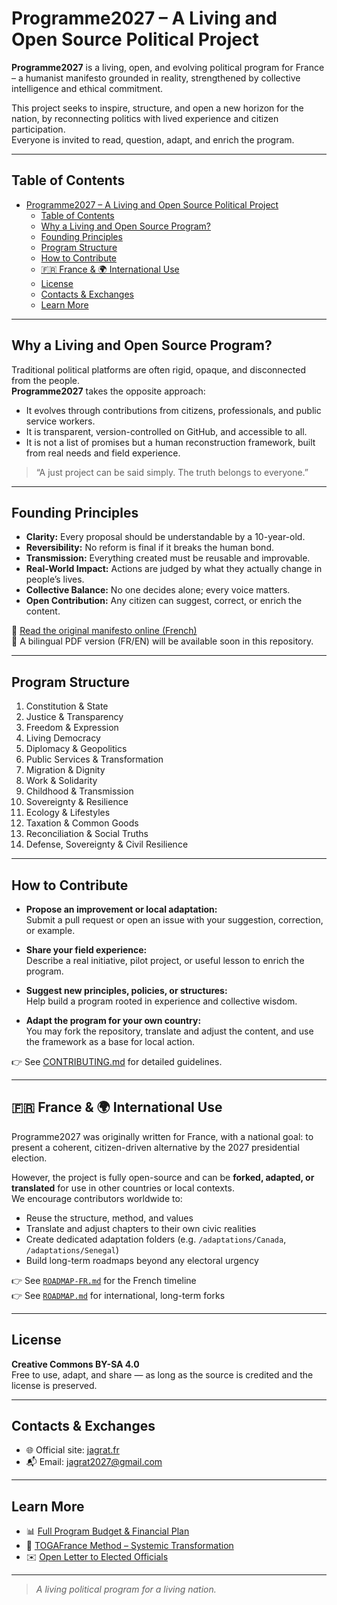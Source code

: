 # Programme2027 – A Living and Open Source Political Project

**Programme2027** is a living, open, and evolving political program for France – a humanist manifesto grounded in reality, strengthened by collective intelligence and ethical commitment.

This project seeks to inspire, structure, and open a new horizon for the nation, by reconnecting politics with lived experience and citizen participation.  
Everyone is invited to read, question, adapt, and enrich the program.

---

## Table of Contents

- [Programme2027 – A Living and Open Source Political Project](#programme2027--a-living-and-open-source-political-project)
  - [Table of Contents](#table-of-contents)
  - [Why a Living and Open Source Program?](#why-a-living-and-open-source-program)
  - [Founding Principles](#founding-principles)
  - [Program Structure](#program-structure)
  - [How to Contribute](#how-to-contribute)
  - [🇫🇷 France \& 🌍 International Use](#-france---international-use)
  - [License](#license)
  - [Contacts \& Exchanges](#contacts--exchanges)
  - [Learn More](#learn-more)

---

## Why a Living and Open Source Program?

Traditional political platforms are often rigid, opaque, and disconnected from the people.  
**Programme2027** takes the opposite approach:

- It evolves through contributions from citizens, professionals, and public service workers.
- It is transparent, version-controlled on GitHub, and accessible to all.
- It is not a list of promises but a human reconstruction framework, built from real needs and field experience.

> “A just project can be said simply. The truth belongs to everyone.”

---

## Founding Principles

- **Clarity:** Every proposal should be understandable by a 10-year-old.
- **Reversibility:** No reform is final if it breaks the human bond.
- **Transmission:** Everything created must be reusable and improvable.
- **Real-World Impact:** Actions are judged by what they actually change in people’s lives.
- **Collective Balance:** No one decides alone; every voice matters.
- **Open Contribution:** Any citizen can suggest, correct, or enrich the content.

📄 [Read the original manifesto online (French)](https://www.jagrat.fr/programme-2027/)  
📘 A bilingual PDF version (FR/EN) will be available soon in this repository.

---

## Program Structure

1. Constitution & State  
2. Justice & Transparency  
3. Freedom & Expression  
4. Living Democracy  
5. Diplomacy & Geopolitics  
6. Public Services & Transformation  
7. Migration & Dignity  
8. Work & Solidarity  
9. Childhood & Transmission  
10. Sovereignty & Resilience  
11. Ecology & Lifestyles  
12. Taxation & Common Goods  
13. Reconciliation & Social Truths  
14. Defense, Sovereignty & Civil Resilience

---

## How to Contribute

- **Propose an improvement or local adaptation:**  
  Submit a pull request or open an issue with your suggestion, correction, or example.

- **Share your field experience:**  
  Describe a real initiative, pilot project, or useful lesson to enrich the program.

- **Suggest new principles, policies, or structures:**  
  Help build a program rooted in experience and collective wisdom.

- **Adapt the program for your own country:**  
  You may fork the repository, translate and adjust the content, and use the framework as a base for local action.

👉 See [CONTRIBUTING.md](./CONTRIBUTING.md) for detailed guidelines.

---

## 🇫🇷 France & 🌍 International Use

Programme2027 was originally written for France, with a national goal: to present a coherent, citizen-driven alternative by the 2027 presidential election.

However, the project is fully open-source and can be **forked, adapted, or translated** for use in other countries or local contexts.  
We encourage contributors worldwide to:

- Reuse the structure, method, and values
- Translate and adjust chapters to their own civic realities
- Create dedicated adaptation folders (e.g. `/adaptations/Canada`, `/adaptations/Senegal`)
- Build long-term roadmaps beyond any electoral urgency

👉 See [`ROADMAP-FR.md`](./ROADMAP-FR.md) for the French timeline  
👉 See [`ROADMAP.md`](./ROADMAP.md) for international, long-term forks

---

## License

**Creative Commons BY-SA 4.0**  
Free to use, adapt, and share — as long as the source is credited and the license is preserved.

---

## Contacts & Exchanges

- 🌐 Official site: [jagrat.fr](https://www.jagrat.fr)
- 📬 Email: [jagrat2027@gmail.com](mailto:jagrat2027@gmail.com)

---

## Learn More

- 📊 [Full Program Budget & Financial Plan](./finance/Chiffrage.md)
- 📘 [TOGAFrance Method – Systemic Transformation](https://github.com/.../TOGAFrance)
- ✉️ [Open Letter to Elected Officials](./vision/Lettre_aux_elus.md)

---

> *A living political program for a living nation.*
